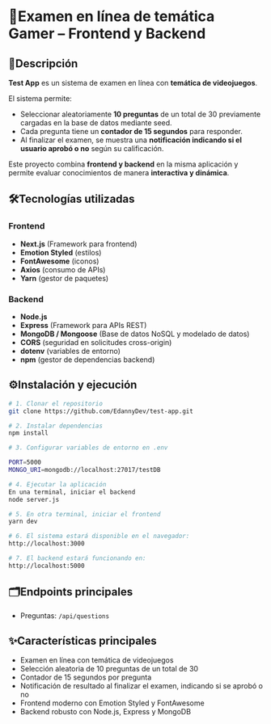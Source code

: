 # 🚀Examen en línea de temática Gamer – Frontend y Backend  

## 📌Descripción  
**Test App** es un sistema de examen en línea con **temática de videojuegos**.  

El sistema permite:  
- Seleccionar aleatoriamente **10 preguntas** de un total de 30 previamente cargadas en la base de datos mediante seed.  
- Cada pregunta tiene un **contador de 15 segundos** para responder.  
- Al finalizar el examen, se muestra una **notificación indicando si el usuario aprobó o no** según su calificación.  

Este proyecto combina **frontend y backend** en la misma aplicación y permite evaluar conocimientos de manera **interactiva y dinámica**.  

## 🛠️Tecnologías utilizadas
### Frontend  
- **Next.js** (Framework para frontend)
- **Emotion Styled** (estilos)
- **FontAwesome** (iconos)  
- **Axios** (consumo de APIs)
- **Yarn** (gestor de paquetes)

### Backend  
- **Node.js**  
- **Express** (Framework para APIs REST)  
- **MongoDB / Mongoose** (Base de datos NoSQL y modelado de datos)  
- **CORS** (seguridad en solicitudes cross-origin)
- **dotenv** (variables de entorno)
- **npm** (gestor de dependencias backend)

## ⚙️Instalación y ejecución  

```bash
# 1. Clonar el repositorio
git clone https://github.com/EdannyDev/test-app.git

# 2. Instalar dependencias
npm install

# 3. Configurar variables de entorno en .env

PORT=5000
MONGO_URI=mongodb://localhost:27017/testDB

# 4. Ejecutar la aplicación
En una terminal, iniciar el backend
node server.js

# 5. En otra terminal, iniciar el frontend
yarn dev

# 6. El sistema estará disponible en el navegador:
http://localhost:3000

# 7. El backend estará funcionando en:
http://localhost:5000

```

## 🗂️Endpoints principales
- Preguntas: `/api/questions`

## ✨Características principales
- Examen en línea con temática de videojuegos
- Selección aleatoria de 10 preguntas de un total de 30
- Contador de 15 segundos por pregunta
- Notificación de resultado al finalizar el examen, indicando si se aprobó o no
- Frontend moderno con Emotion Styled y FontAwesome
- Backend robusto con Node.js, Express y MongoDB
